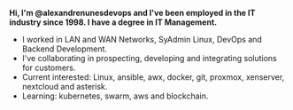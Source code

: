 **Hi, I'm @alexandrenunesdevops and I've been employed in the IT industry since 1998. I have a degree in IT Management.**
- I worked in LAN and WAN Networks, SyAdmin Linux, DevOps and Backend Development.
- I've collaborating in prospecting, developing and integrating solutions for customers.
- Current interested: Linux, ansible, awx, docker, git, proxmox, xenserver, nextcloud and asterisk.
- Learning: kubernetes, swarm, aws and blockchain.
